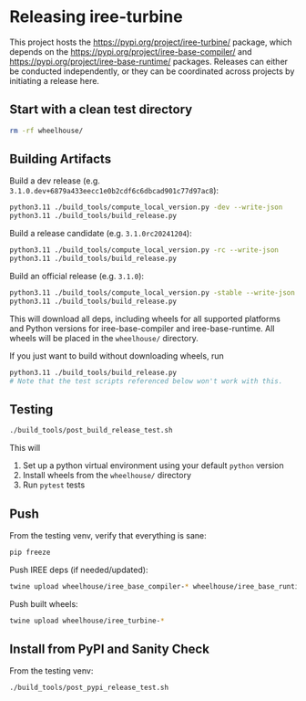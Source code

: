 # Releasing iree-turbine

This project hosts the https://pypi.org/project/iree-turbine/ package, which
depends on the https://pypi.org/project/iree-base-compiler/ and
https://pypi.org/project/iree-base-runtime/ packages. Releases can either be
conducted independently, or they can be coordinated across projects by
initiating a release here.

## Start with a clean test directory

```bash
rm -rf wheelhouse/
```

## Building Artifacts

Build a dev release (e.g. `3.1.0.dev+6879a433eecc1e0b2cdf6c6dbcad901c77d97ac8`):

```bash
python3.11 ./build_tools/compute_local_version.py -dev --write-json
python3.11 ./build_tools/build_release.py
```

Build a release candidate (e.g. `3.1.0rc20241204`):

```bash
python3.11 ./build_tools/compute_local_version.py -rc --write-json
python3.11 ./build_tools/build_release.py
```

Build an official release (e.g. `3.1.0`):

```bash
python3.11 ./build_tools/compute_local_version.py -stable --write-json
python3.11 ./build_tools/build_release.py
```

This will download all deps, including wheels for all supported platforms and
Python versions for iree-base-compiler and iree-base-runtime. All wheels will
be placed in the `wheelhouse/` directory.

If you just want to build without downloading wheels, run

```bash
python3.11 ./build_tools/build_release.py
# Note that the test scripts referenced below won't work with this.
```

## Testing

```bash
./build_tools/post_build_release_test.sh
```

This will

1. Set up a python virtual environment using your default `python` version
2. Install wheels from the `wheelhouse/` directory
3. Run `pytest` tests

## Push

From the testing venv, verify that everything is sane:

```bash
pip freeze
```

Push IREE deps (if needed/updated):

```bash
twine upload wheelhouse/iree_base_compiler-* wheelhouse/iree_base_runtime-*
```

Push built wheels:

```bash
twine upload wheelhouse/iree_turbine-*
```

## Install from PyPI and Sanity Check

From the testing venv:

```bash
./build_tools/post_pypi_release_test.sh
```
